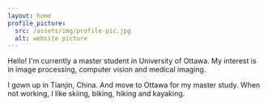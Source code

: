 ```yaml
---
layout: home
profile_picture:
  src: /assets/img/profile-pic.jpg
  alt: website picture
---
```


<p>
  Hello! I'm currently a master student in University of Ottawa. My interest is in image processing, computer vision and medical imaging. 
</p>

<p>
  I gown up in Tianjin, China. And move to Ottawa for my master study.
  When not working, I like skiing, biking, hiking and kayaking. 
</p>
